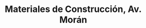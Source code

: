 ---
title: "Materiales de Construcción, Av. Morán"
url: /caracas/materiales-de-construccion-av-moran/
shop: Baustoffe
---